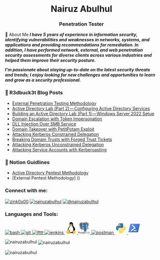 <h1 align="center">Nairuz Abulhul</h1>
<h3 align="center">Penetration Tester</h3>

💬 About Me ***I have 5 years of experience in information security, identifying vulnerabilities and weaknesses in networks, systems, and applications and providing recommendations for remediation. In addition, I have performed network, external, and web penetration security assessments for diverse clients across various industries and helped them improve their security posture.***
&nbsp;
&nbsp;

***I'm passionate about staying up-to-date on the latest security threats and trends; I enjoy looking for new challenges and opportunities to learn and grow as a security professional.***

### 🔴 R3dbuck3t Blog Posts
<!-- BLOG-POST-LIST:START -->
- [External Penetration Testing Methodology](https://medium.com/r3d-buck3t/external-penetration-testing-methodology-8ea5a69a9e68?source=rss----25eaa8551178---4)
- [Active Directory Lab &lpar;Part 2&rpar; — Configuring Active Directory Services](https://medium.com/r3d-buck3t/active-directory-lab-part-2-configuring-active-directory-services-1a46817e123e?source=rss----25eaa8551178---4)
- [Building an Active Directory Lab &lpar;Part 1&rpar; — Windows Server 2022 Setup](https://medium.com/r3d-buck3t/building-an-active-directory-lab-part-1-windows-server-2022-setup-7dfaf0dafd5c?source=rss----25eaa8551178---4)
- [Domain Escalation with Token Impersonation](https://medium.com/r3d-buck3t/domain-escalation-with-token-impersonation-bc577db55a0f?source=rss----25eaa8551178---4)
- [DLL Injection Over SMB Service](https://medium.com/r3d-buck3t/dll-injection-over-smb-service-892abe89766e?source=rss----25eaa8551178---4)
- [Domain Takeover with PetitPotam Exploit](https://medium.com/r3d-buck3t/domain-takeover-with-petitpotam-exploit-3900f89b38f7?source=rss----25eaa8551178---4)
- [Attacking Kerberos Constrained Delegation](https://medium.com/r3d-buck3t/attacking-kerberos-constrained-delegations-4a0eddc5bb13?source=rss----25eaa8551178---4)
- [Breaking Domain Trusts with Forged Trust Tickets](https://medium.com/r3d-buck3t/breaking-domain-trusts-with-forged-trust-tickets-5f03fb71cd72?source=rss----25eaa8551178---4)
- [Attacking Kerberos Unconstrained Delegation](https://medium.com/r3d-buck3t/attacking-kerberos-unconstrained-delegation-ef77e1fb7203?source=rss----25eaa8551178---4)
- [Attacking Service Accounts with Kerberoasting](https://medium.com/r3d-buck3t/attacking-service-accounts-with-kerberoasting-with-spns-de9894ca243f?source=rss----25eaa8551178---4)
<!-- BLOG-POST-LIST:END -->

### 🔴 Notion Guidlines 
- [Active Directory Pentest Methodology](https://r3dbuck3t.notion.site/Windows-Active-Directory-Pentest-Methodology-e8b133fb1342403aabde337b82f66fbd)
- [External Pentest Methodology] ()

<h3 align="left">Connect with me:</h3>
<p align="left">
<a href="https://twitter.com/zink0x00" target="blank"><img align="center" src="https://raw.githubusercontent.com/rahuldkjain/github-profile-readme-generator/master/src/images/icons/Social/twitter.svg" alt="zink0x00" height="30" width="40" /></a>
<a href="https://linkedin.com/in/nairuzabulhul" target="blank"><img align="center" src="https://raw.githubusercontent.com/rahuldkjain/github-profile-readme-generator/master/src/images/icons/Social/linked-in-alt.svg" alt="nairuzabulhul" height="30" width="40" /></a>
<a href="https://medium.com/r3d-buck3t" target="blank"><img align="center" src="https://raw.githubusercontent.com/rahuldkjain/github-profile-readme-generator/master/src/images/icons/Social/medium.svg" alt="@nairuzabulhul" height="30" width="40" /></a>
</p>

<h3 align="left">Languages and Tools:</h3>
<p align="left"> <a href="https://www.gnu.org/software/bash/" target="_blank" rel="noreferrer"> <img src="https://www.vectorlogo.zone/logos/gnu_bash/gnu_bash-icon.svg" alt="bash" width="40" height="40"/> </a> <a href="https://git-scm.com/" target="_blank" rel="noreferrer"> <img src="https://www.vectorlogo.zone/logos/git-scm/git-scm-icon.svg" alt="git" width="40" height="40"/> </a> <a href="https://ifttt.com/" target="_blank" rel="noreferrer"> <img src="https://www.vectorlogo.zone/logos/ifttt/ifttt-ar21.svg" alt="ifttt" width="40" height="40"/> </a> <a href="https://www.jenkins.io" target="_blank" rel="noreferrer"> <img src="https://www.vectorlogo.zone/logos/jenkins/jenkins-icon.svg" alt="jenkins" width="40" height="40"/> </a> <a href="https://www.linux.org/" target="_blank" rel="noreferrer"> <img src="https://raw.githubusercontent.com/devicons/devicon/master/icons/linux/linux-original.svg" alt="linux" width="40" height="40"/> </a> <a href="https://www.postgresql.org" target="_blank" rel="noreferrer"> <img src="https://raw.githubusercontent.com/devicons/devicon/master/icons/postgresql/postgresql-original-wordmark.svg" alt="postgresql" width="40" height="40"/> </a> <a href="https://postman.com" target="_blank" rel="noreferrer"> <img src="https://www.vectorlogo.zone/logos/getpostman/getpostman-icon.svg" alt="postman" width="40" height="40"/> </a> <a href="https://www.python.org" target="_blank" rel="noreferrer"> <img src="https://raw.githubusercontent.com/devicons/devicon/master/icons/python/python-original.svg" alt="python" width="40" height="40"/> <img src="https://raw.githubusercontent.com/nairuzabulhul/nairuzabulhul/main/imges/PowerShell_5.0_icon.png" alt="python" width="40" height="40"/></a> </p>

<p><img align="left" src="https://github-readme-stats.vercel.app/api/top-langs?username=nairuzabulhul&show_icons=true&locale=en&layout=compact" alt="nairuzabulhul" /></p>

<p>&nbsp;<img align="center" src="https://github-readme-stats.vercel.app/api?username=nairuzabulhul&show_icons=true&locale=en" alt="nairuzabulhul" /></p>

<p><img align="center" src="https://github-readme-streak-stats.herokuapp.com/?user=nairuzabulhul&" alt="nairuzabulhul" /></p>

